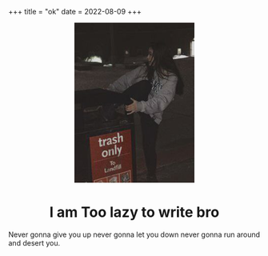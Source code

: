 +++
title = "ok"
date = 2022-08-09
+++
<center>
<img src="/pics/girlintrash.jpg">
<h1>I am Too lazy to write bro</h1>
</center>

Never gonna give you up 
never gonna let you down 
never gonna run around 
and desert you.
